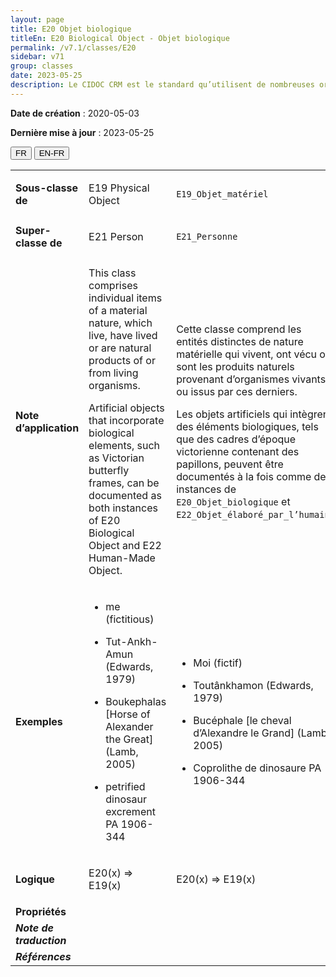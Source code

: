 ```yaml
---
layout: page
title: E20 Objet biologique
titleEn: E20 Biological Object - Objet biologique
permalink: /v7.1/classes/E20
sidebar: v71
group: classes
date: 2023-05-25
description: Le CIDOC CRM est le standard qu’utilisent de nombreuses organisations pour l’échange et l’intégration de jeux de données et de spécifications patrimoniales. Il est développé et maintenu à jour exclusivement en anglais par le CRM SIG, un sous-groupe du Conseil international des musées (ICOM). Ceci est une traduction officielle en français développée par la Traduction en français du CIDOC CRM, une initiative qui offre une version française à jour et accessible ouvertement et gratuitement du standard CIDOC CRM et en démocratise l'usage dans la communauté patrimoniale francophone. ------------ The CIDOC CRM is the standard used by many heritage organizations for the exchange and integration of museum collection datasets and specifications. It is developed and maintained exclusively in English by the CRM SIG, a subgroup of the International Council of Museums (ICOM). This is an official translation developed by the Traduction en français du CIDOC CRM, an initiative offering an open, up-to-date, and free French version of the CIDOC CRM standard, and democratizing its use in the francophone heritage community.
---
```


**Date de création** : 2020-05-03

**Dernière mise à jour** : 2023-05-25

<div class="lang-buttons">
 <button id="fr" class="activate">FR</button>
 <button id="en-fr">EN-FR</button>
</div>

<table>
<tbody>
<tr>
<td><strong>Sous-classe de</strong></td>
<td class="en">
<p>E19 Physical Object</p>
</td>
<td>
<p><code class="language-plaintext highlighter-rouge">E19_Objet_matériel</code> </p>
</td>
</tr>
<tr>
<td><strong>Super-classe de</strong></td>
<td class="en">
<p>E21 Person</p>
</td>
<td>
<p><code class="language-plaintext highlighter-rouge">E21_Personne</code> </p>
</td>
</tr>
<tr>
<td><strong>Note d’application</strong></td>
<td class="en">
<p>This class comprises individual items of a material nature, which live, have lived or are natural products of or from living organisms.</p>
<p>Artificial objects that incorporate biological elements, such as Victorian butterfly frames, can be documented as both instances of E20 Biological Object and E22 Human-Made Object.</p>
</td>
<td>
<p>Cette classe comprend les entités distinctes de nature matérielle qui vivent, ont vécu ou sont les produits naturels provenant d’organismes vivants ou issus par ces derniers.</p>
<p>Les objets artificiels qui intègrent des éléments biologiques, tels que des cadres d’époque victorienne contenant des papillons, peuvent être documentés à la fois comme des instances de <code class="language-plaintext highlighter-rouge">E20_Objet_biologique</code> et <code class="language-plaintext highlighter-rouge">E22_Objet_élaboré_par_l’humain</code>.</p>
</td>
</tr>
<tr>
<td><strong>Exemples</strong></td>
<td class="en">
<ul>
<li><p>me (fictitious)</p>
</li>
<li><p>Tut-Ankh-Amun (Edwards, 1979)</p>
</li>
<li><p>Boukephalas [Horse of Alexander the Great] (Lamb, 2005)</p>
</li>
<li><p>petrified dinosaur excrement PA 1906-344</p>
</li>
</ul>
</td>
<td>
<ul>
<li><p>Moi (fictif)</p>
</li>
<li><p>Toutânkhamon (Edwards, 1979)</p>
</li>
<li><p>Bucéphale [le cheval d’Alexandre le Grand] (Lamb, 2005)</p>
</li>
<li><p>Coprolithe de dinosaure PA 1906-344 </p>
</li>
</ul>
</td>
</tr>
<tr>
<td><strong>Logique</strong></td>
<td class="en">
<p>E20(x) ⇒ E19(x)</p>
</td>
<td>
<p>E20(x) ⇒ E19(x)</p>
</td>
</tr>
<tr>
<td><strong>Propriétés</strong></td>
<td class="en">
</td>
<td>
</td>
</tr>
<tr>
<td><strong><em>Note de traduction</em></strong></td>
<td colspan="2">
</td>
</tr>
<tr>
<td><strong><em>Références</em></strong></td>
<td colspan="2">
</td>
</tr>
</tbody>
</table>
